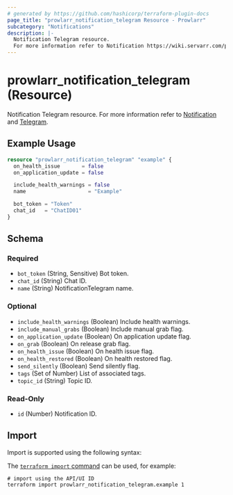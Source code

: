 ```yaml
---
# generated by https://github.com/hashicorp/terraform-plugin-docs
page_title: "prowlarr_notification_telegram Resource - Prowlarr"
subcategory: "Notifications"
description: |-
  Notification Telegram resource.
  For more information refer to Notification https://wiki.servarr.com/prowlarr/settings#connect and Telegram https://wiki.servarr.com/prowlarr/supported#telegram.
---
```


# prowlarr_notification_telegram (Resource)

<!-- subcategory:Notifications -->
Notification Telegram resource.
For more information refer to [Notification](https://wiki.servarr.com/prowlarr/settings#connect) and [Telegram](https://wiki.servarr.com/prowlarr/supported#telegram).

## Example Usage

```terraform
resource "prowlarr_notification_telegram" "example" {
  on_health_issue       = false
  on_application_update = false

  include_health_warnings = false
  name                    = "Example"

  bot_token = "Token"
  chat_id   = "ChatID01"
}
```

<!-- schema generated by tfplugindocs -->
## Schema

### Required

- `bot_token` (String, Sensitive) Bot token.
- `chat_id` (String) Chat ID.
- `name` (String) NotificationTelegram name.

### Optional

- `include_health_warnings` (Boolean) Include health warnings.
- `include_manual_grabs` (Boolean) Include manual grab flag.
- `on_application_update` (Boolean) On application update flag.
- `on_grab` (Boolean) On release grab flag.
- `on_health_issue` (Boolean) On health issue flag.
- `on_health_restored` (Boolean) On health restored flag.
- `send_silently` (Boolean) Send silently flag.
- `tags` (Set of Number) List of associated tags.
- `topic_id` (String) Topic ID.

### Read-Only

- `id` (Number) Notification ID.

## Import

Import is supported using the following syntax:

The [`terraform import` command](https://developer.hashicorp.com/terraform/cli/commands/import) can be used, for example:

```shell
# import using the API/UI ID
terraform import prowlarr_notification_telegram.example 1
```
